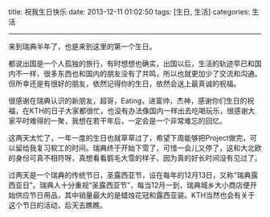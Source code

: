 title: 祝我生日快乐
date: 2013-12-11 01:02:50
tags: [生日, 生活]
categories: 生活

---

来到瑞典半年了，也是来到这里的第一个生日。

都说出国是一个人孤独的旅行，有时想想也确实，出国以后，生活的轨迹早已和国内不一样，很多东西也和国内的朋友没有了共鸣，所以也就更加少了交流和沟通。但所幸还是有很好的朋友，依然记得你的生日，依然会送上最真诚的祝福。

很感谢在瑞典认识的新朋友，超哥，Eating，进富帅，杰神，感谢你们生日的祝福，在KTH的日子大家都很忙，也没有办法像国内一样出去吃喝玩乐，很感谢大家平时难得的一聚，我想在若干年后，一定会是一个非常难忘的回忆。

<!--more-->

这两天太忙了，一年一度的生日也就草草过了，希望下周能够把Project做完，可以留给我复习软工的时间。瑞典终于开始下雪了，可惜一会儿又停了，这和大北欧的身份可真不相符呀，真想看看鹅毛大雪的样子，因为真的好长时间没有见过了。

过两天是一个瑞典的传统节日，圣露西亚节，设在每年的12月13日，又称“瑞典露西亚日”。瑞典人十分重视“圣露西亚节”，每当12月一到，瑞典城乡大小商店便开始供应节日用品，其中销量最大的是蜡烛花冠和露西亚装。KTH当然也会有关于这个节日的活动，后天去瞧瞧。

